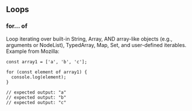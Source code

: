 ## Loops
### for... of

Loop iterating over built-in String, Array, AND array-like objects (e.g., arguments or NodeList), TypedArray, Map, Set, and user-defined iterables.
Example from Mozilla:
```
const array1 = ['a', 'b', 'c'];

for (const element of array1) {
  console.log(element);
}

// expected output: "a"
// expected output: "b"
// expected output: "c"
```